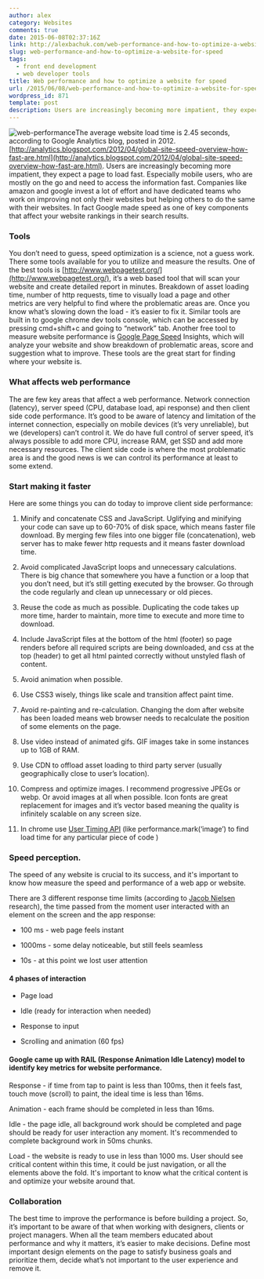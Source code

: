 ```yaml
---
author: alex
category: Websites
comments: true
date: 2015-06-08T02:37:16Z
link: http://alexbachuk.com/web-performance-and-how-to-optimize-a-website-for-speed/
slug: web-performance-and-how-to-optimize-a-website-for-speed
tags:
  - front end development
  - web developer tools
title: Web performance and how to optimize a website for speed
url: /2015/06/08/web-performance-and-how-to-optimize-a-website-for-speed/
wordpress_id: 871
template: post
description: Users are increasingly becoming more impatient, they expect a page to load fast. Especially mobile users, who are mostly on the go and need to access the information fast. Companies like amazon and google invest a lot of effort and have dedicated teams who work on improving not only their websites but helping others to do the same with their websites. In fact Google made speed as one of key components that affect your website rankings in their search results.
---
```


![web-performance](http://alexbachuk.com/wp-content/uploads/2015/06/web-performance-300x300.jpg)The average website load time is 2.45 seconds, according to Google Analytics blog, posted in 2012. [http://analytics.blogspot.com/2012/04/global-site-speed-overview-how-fast-are.html](http://analytics.blogspot.com/2012/04/global-site-speed-overview-how-fast-are.html). Users are increasingly becoming more impatient, they expect a page to load fast. Especially mobile users, who are mostly on the go and need to access the information fast. Companies like amazon and google invest a lot of effort and have dedicated teams who work on improving not only their websites but helping others to do the same with their websites. In fact Google made speed as one of key components that affect your website rankings in their search results.

### **Tools**

You don’t need to guess, speed optimization is a science, not a guess work. There some tools available for you to utilize and measure the results. One of the best tools is [http://www.webpagetest.org/](http://www.webpagetest.org/), it’s a web based tool that will scan your website and create detailed report in minutes. Breakdown of asset loading time, number of http requests, time to visually load a page and other metrics are very helpful to find where the problematic areas are. Once you know what’s slowing down the load - it’s easier to fix it. Similar tools are built in to google chrome dev tools console, which can be accessed by pressing cmd+shift+c and going to “network” tab. Another free tool to measure website performance is [Google Page Speed](https://developers.google.com/speed/pagespeed/insights/) Insights, which will analyze your website and show breakdown of problematic areas, score and suggestion what to improve. These tools are the great start for finding where your website is.

### **What affects web performance**

The are few key areas that affect a web performance. Network connection (latency), server speed (CPU, database load, api response) and then client side code performance. It’s good to be aware of latency and limitation of the internet connection, especially on mobile devices (it’s very unreliable), but we (developers) can’t control it. We do have full control of server speed, it’s always possible to add more CPU, increase RAM, get SSD and add more necessary resources. The client side code is where the most problematic area is and the good news is we can control its performance at least to some extend.

### **Start making it faster**

Here are some things you can do today to improve client side performance:

1. Minify and concatenate CSS and JavaScript. Uglifying and minifying your code can save up to 60-70% of disk space, which means faster file download. By merging few files into one bigger file (concatenation), web server has to make fewer http requests and it means faster download time.

2) Avoid complicated JavaScript loops and unnecessary calculations. There is big chance that somewhere you have a function or a loop that you don’t need, but it’s still getting executed by the browser. Go through the code regularly and clean up unnecessary or old pieces.

3. Reuse the code as much as possible. Duplicating the code takes up more time, harder to maintain, more time to execute and more time to download.

4) Include JavaScript files at the bottom of the html (footer) so page renders before all required scripts are being downloaded, and css at the top (header) to get all html painted correctly without unstyled flash of content.

5. Avoid animation when possible.

6) Use CSS3 wisely, things like scale and transition affect paint time.

7. Avoid re-painting and re-calculation. Changing the dom after website has been loaded means web browser needs to recalculate the position of some elements on the page.

8) Use video instead of animated gifs. GIF images take in some instances up to 1GB of RAM.

9. Use CDN to offload asset loading to third party server (usually geographically close to user’s location).

10) Compress and optimize images. I recommend progressive JPEGs or webp. Or avoid images at all when possible. Icon fonts are great replacement for images and it’s vector based meaning the quality is infinitely scalable on any screen size.

11. In chrome use [User Timing API](https://www.sitepoint.com/discovering-user-timing-api/) (like performance.mark(‘image’) to find load time for any particular piece of code )

### **Speed perception.**

The speed of any website is crucial to its success, and it's important to know how measure the speed and performance of a web app or website.

There are 3 different response time limits (according to [Jacob Nielsen](https://www.nngroup.com/people/jakob-nielsen/) research), the time passed from the moment user interacted with an element on the screen and the app response:

- 100 ms - web page feels instant

- 1000ms - some delay noticeable, but still feels seamless

- 10s - at this point we lost user attention

#### **4 phases of interaction**

- Page load

- Idle (ready for interaction when needed)

- Response to input

- Scrolling and animation (60 fps)

#### **Google came up with RAIL (Response Animation Idle Latency) model to identify key metrics for website performance.**

Response - if time from tap to paint is less than 100ms, then it feels fast, touch move (scroll) to paint, the ideal time is less than 16ms.

Animation - each frame should be completed in less than 16ms.

Idle - the page idle, all background work should be completed and page should be ready for user interaction any moment. It's recommended to complete background work in 50ms chunks.

Load - the website is ready to use in less than 1000 ms. User should see critical content within this time, it could be just navigation, or all the elements above the fold. It's important to know what the critical content is and optimize your website around that.

### **Collaboration**

The best time to improve the performance is before building a project. So, it’s important to be aware of that when working with designers, clients or project managers. When all the team members educated about performance and why it matters, it’s easier to make decisions. Define most important design elements on the page to satisfy business goals and prioritize them, decide what’s not important to the user experience and remove it.
